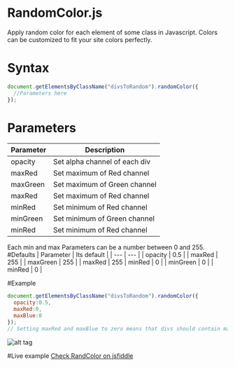 # RandomColor.js
Apply random color for each element of some class in Javascript. Colors can be customized to fit your site colors perfectly.

# Syntax

```javascript
document.getElementsByClassName("divsToRandom").randomColor({
  //Parameters here
});
```
# Parameters
| Parameter | Description |
| --- | --- |
| opacity | Set alpha channel of each div |
| maxRed | Set maximum of Red channel |
| maxGreen | Set maximum of Green channel |
| maxRed | Set maximum of Red channel |
| minRed | Set minimum of Red channel |
| minGreen | Set minimum of Green channel |
| minRed | Set minimum of Red channel |

Each min and max Parameters can be a number between 0 and 255.
#Defaults
| Parameter | Its default |
| --- | --- |
| opacity | 0.5 |
| maxRed | 255 |
| maxGreen | 255 |
| maxRed | 255
| minRed | 0 |
| minGreen | 0 |
| minRed | 0 |

#Example
```javascript
document.getElementsByClassName("divsToRandom").randomColor({
  opacity:0.5,
  maxRed:0,
  maxBlue:0
});
// Setting maxRed and maxBlue to zero means that divs should contain many types of green.
```
![alt tag](http://i.imgur.com/8OXLISv.png)

#Live example
[Check RandColor on jsfiddle](https://jsfiddle.net/0w87986p/)

